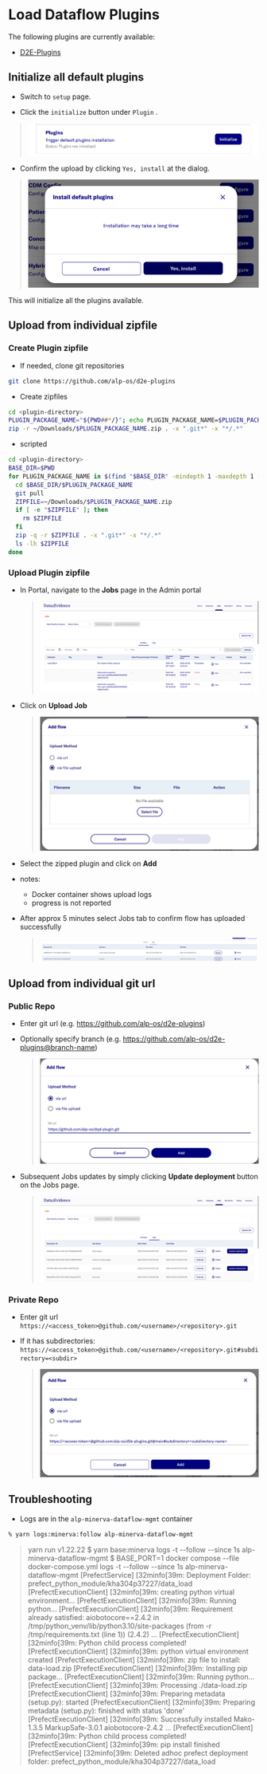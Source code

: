 # Load Dataflow Plugins

The following plugins are currently available:

- [D2E-Plugins](https://github.com/alp-os/d2e-plugins)

## Initialize all default plugins

- Switch to `setup` page.

- Click the `initialize` button under `Plugin` .

> ![](../images/dataflow/PluginSetUp.png)

- Confirm the upload by clicking `Yes, install` at the dialog.

> ![](../images/dataflow/PluginSetUpDialog.png)

This will initialize all the plugins available.

## Upload from individual zipfile

### Create Plugin zipfile

- If needed, clone git repositories

```bash
git clone https://github.com/alp-os/d2e-plugins
```

- Create zipfiles

```bash
cd <plugin-directory>
PLUGIN_PACKAGE_NAME="${PWD##*/}"; echo PLUGIN_PACKAGE_NAME=$PLUGIN_PACKAGE_NAME
zip -r ~/Downloads/$PLUGIN_PACKAGE_NAME.zip . -x ".git*" -x "*/.*"
```

- scripted

```bash
cd <plugin-directory>
BASE_DIR=$PWD
for PLUGIN_PACKAGE_NAME in $(find "$BASE_DIR" -mindepth 1 -maxdepth 1 -type d ! -name ".*" -exec basename {} \; | tr '\n' ' '); do
  cd $BASE_DIR/$PLUGIN_PACKAGE_NAME
  git pull
  ZIPFILE=~/Downloads/$PLUGIN_PACKAGE_NAME.zip
  if [ -e "$ZIPFILE" ]; then
    rm $ZIPFILE
  fi
  zip -q -r $ZIPFILE . -x ".git*" -x "*/.*"
  ls -lh $ZIPFILE
done
```

### Upload Plugin zipfile

- In Portal, navigate to the **Jobs** page in the Admin portal

  > ![](../images/dataflow/JobsPage.png)

- Click on **Upload Job**

  > ![](../images/dataflow/AddFlowDialog.png)

- Select the zipped plugin and click on **Add**
- notes:

  - Docker container shows upload logs
  - progress is not reported

- After approx 5 minutes select Jobs tab to confirm flow has uploaded successfully
  > ![](../images/dataflow/JobsTable.png)

## Upload from individual git url

### Public Repo

- Enter git url (e.g. https://github.com/alp-os/d2e-plugins)

- Optionally specify branch (e.g. https://github.com/alp-os/d2e-plugins@branch-name)

  > ![](../images/dataflow/AddFlowURL.png)

- Subsequent Jobs updates by simply clicking **Update deployment** button on the Jobs page.

  > ![](../images/dataflow/JobsPageURL.png)

### Private Repo

- Enter git url `https://<access_token>@github.com/<username>/<repository>.git`

- If it has subdirectories: `https://<access_token>@github.com/<username>/<repository>.git#subdirectory=<subdir>`
  
  > ![](../images/dataflow/AddFlowURLPrivate.png)

## Troubleshooting

- Logs are in the `alp-minerva-dataflow-mgmt` container

```bash
% yarn logs:minerva:follow alp-minerva-dataflow-mgmt
```

> yarn run v1.22.22
> $ yarn base:minerva logs -t --follow --since 1s alp-minerva-dataflow-mgmt
> $ BASE_PORT=1 docker compose --file docker-compose.yml logs -t --follow --since 1s alp-minerva-dataflow-mgmt
> [PrefectService] [32minfo[39m: Deployment Folder: prefect_python_module/kha304p37227/data_load
> [PrefectExecutionClient] [32minfo[39m: creating python virtual environment...
> [PrefectExecutionClient] [32minfo[39m: Running python...
> [PrefectExecutionClient] [32minfo[39m: Requirement already satisfied: aiobotocore==2.4.2 in /tmp/python_venv/lib/python3.10/site-packages (from -r /tmp/requirements.txt (line 1)) (2.4.2)
> ...
> [PrefectExecutionClient] [32minfo[39m: Python child process completed!
> [PrefectExecutionClient] [32minfo[39m: python virtual environment created
> [PrefectExecutionClient] [32minfo[39m: zip file to install: data-load.zip
> [PrefectExecutionClient] [32minfo[39m: Installing pip package...
> [PrefectExecutionClient] [32minfo[39m: Running python...
> [PrefectExecutionClient] [32minfo[39m: Processing ./data-load.zip
> [PrefectExecutionClient] [32minfo[39m:   Preparing metadata (setup.py): started
> [PrefectExecutionClient] [32minfo[39m:   Preparing metadata (setup.py): finished with status 'done'
> [PrefectExecutionClient] [32minfo[39m: Successfully installed Mako-1.3.5 MarkupSafe-3.0.1 aiobotocore-2.4.2 ...
> [PrefectExecutionClient] [32minfo[39m: Python child process completed!
> [PrefectExecutionClient] [32minfo[39m: pip install finished
> [PrefectService] [32minfo[39m: Deleted adhoc prefect deployment folder: prefect_python_module/kha304p37227/data_load
